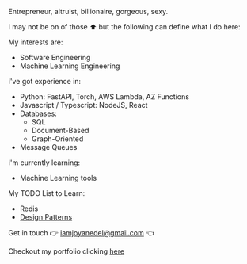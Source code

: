 Entrepreneur, altruist, billionaire, gorgeous, sexy.

I may not be on of those ⬆️ but the following can define what I do here:

My interests are:
* Software Engineering
* Machine Learning Engineering

I've got experience in:
* Python: FastAPI, Torch, AWS Lambda, AZ Functions
* Javascript / Typescript: NodeJS, React
* Databases:
  * SQL
  * Document-Based
  * Graph-Oriented
* Message Queues

I'm currently learning:
* Machine Learning tools

My TODO List to Learn:
* Redis
* [Design Patterns](https://learn.microsoft.com/en-us/azure/architecture/patterns/)

Get in touch 👉 iamjoyanedel@gmail.com 👈

Checkout my portfolio clicking [here](https://joyanedel.vercel.app/)

<!---
joyanedel/joyanedel is a ✨ special ✨ repository because its `README.md` (this file) appears on your GitHub profile.
You can click the Preview link to take a look at your changes.
--->
